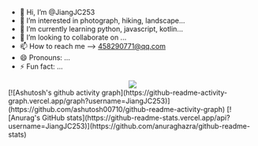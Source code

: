 - 👋 Hi, I’m @JiangJC253
- 👀 I’m interested in photograph, hiking, landscape...
- 🌱 I’m currently learning python, javascript, kotlin...
- 💞️ I’m looking to collaborate on ...
- 📫 How to reach me --> 458290771@qq.com
- 😄 Pronouns: ...
- ⚡ Fun fact: ...
<!---
JiangJC253/JiangJC253 is a ✨ special ✨ repository because its `README.md` (this file) appears on your GitHub profile.
You can click the Preview link to take a look at your changes.
--->
<div align="center"> <img src="https://stats.justsong.cn/api/csdn?id=G2Esports_NiKo"> </div>
[![Ashutosh's github activity graph](https://github-readme-activity-graph.vercel.app/graph?username=JiangJC253)](https://github.com/ashutosh00710/github-readme-activity-graph)
[![Anurag's GitHub stats](https://github-readme-stats.vercel.app/api?username=JiangJC253)](https://github.com/anuraghazra/github-readme-stats)
